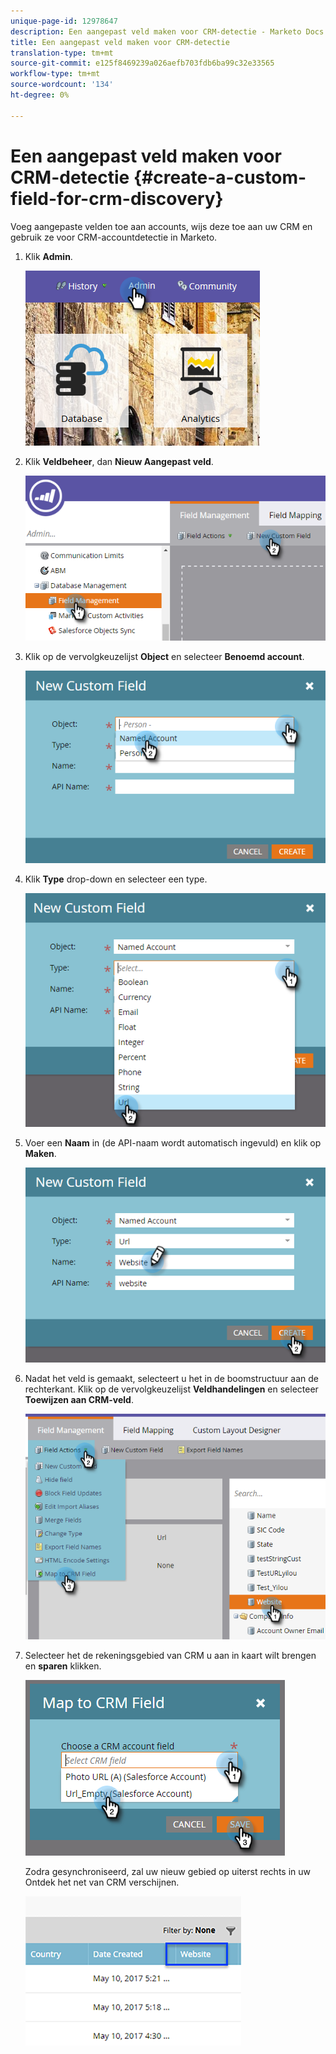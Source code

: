 ```yaml
---
unique-page-id: 12978647
description: Een aangepast veld maken voor CRM-detectie - Marketo Docs - Productdocumentatie
title: Een aangepast veld maken voor CRM-detectie
translation-type: tm+mt
source-git-commit: e125f8469239a026aefb703fdb6ba99c32e33565
workflow-type: tm+mt
source-wordcount: '134'
ht-degree: 0%

---
```



# Een aangepast veld maken voor CRM-detectie {#create-a-custom-field-for-crm-discovery}

Voeg aangepaste velden toe aan accounts, wijs deze toe aan uw CRM en gebruik ze voor CRM-accountdetectie in Marketo.

1. Klik **Admin**.

   ![](assets/admin.png)

1. Klik **Veldbeheer**, dan **Nieuw Aangepast veld**.

   ![](assets/two-4.png)

1. Klik op de vervolgkeuzelijst **Object** en selecteer **Benoemd account**.

   ![](assets/three-3.png)

1. Klik **Type** drop-down en selecteer een type.

   ![](assets/four-3.png)

1. Voer een **Naam** in (de API-naam wordt automatisch ingevuld) en klik op **Maken**.

   ![](assets/five-3.png)

1. Nadat het veld is gemaakt, selecteert u het in de boomstructuur aan de rechterkant. Klik op de vervolgkeuzelijst **Veldhandelingen** en selecteer **Toewijzen aan CRM-veld**.

   ![](assets/six-2.png)

1. Selecteer het de rekeningsgebied van CRM u aan in kaart wilt brengen en **sparen** klikken.

   ![](assets/seven-1.png)

   Zodra gesynchroniseerd, zal uw nieuw gebied op uiterst rechts in uw Ontdek het net van CRM verschijnen.

   ![](assets/eight.png)

